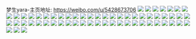 梦生yara-主页地址: https://weibo.com/u/5428673706 
![](https://wx4.sinaimg.cn/mw2000/005Voa1kgy1h9p5qzqstjj32c0340b2b.jpg) 
![](https://wx4.sinaimg.cn/mw2000/005Voa1kgy1h9iks60kloj32c03401kz.jpg) 
![](https://wx4.sinaimg.cn/mw2000/005Voa1kgy1h9gjstt2q4j32792znkjl.jpg) 
![](https://wx4.sinaimg.cn/mw2000/005Voa1kgy1h991ig978uj32c0340npj.jpg) 
![](https://wx4.sinaimg.cn/mw2000/005Voa1kgy1h991htqnynj321a340x6s.jpg) 
![](https://wx4.sinaimg.cn/mw2000/005Voa1kgy1h991hjh2etj326a340x6u.jpg) 
![](https://wx4.sinaimg.cn/mw2000/005Voa1kgy1h991i58usdj32c03407wm.jpg) 
![](https://wx4.sinaimg.cn/mw2000/005Voa1kgy1h94v154qduj316e0mxgra.jpg) 
![](https://wx4.sinaimg.cn/mw2000/005Voa1kgy1h8m3bhbmbxj30u00kywlp.jpg) 
![](https://wx4.sinaimg.cn/mw2000/005Voa1kgy1h8e3sbi2rfj32c0340e81.jpg) 
![](https://wx4.sinaimg.cn/mw2000/005Voa1kgy1h87jf95moej30lc0sganp.jpg) 
![](https://wx4.sinaimg.cn/mw2000/005Voa1kgy1h7kkurvdyyj30wi1ycal4.jpg) 
![](https://wx4.sinaimg.cn/mw2000/005Voa1kgy1h70q2m654cj32bz3404qq.jpg) 
![](https://wx4.sinaimg.cn/mw2000/005Voa1kgy1h6sjxm2n0dj32c0340aha.jpg) 
![](https://wx4.sinaimg.cn/mw2000/005Voa1kgy1h6qgul5s1yj32c0340u10.jpg) 
![](https://wx4.sinaimg.cn/mw2000/005Voa1kgy1h6qrfvuyp8j32c0340kjo.jpg) 
![](https://wx4.sinaimg.cn/mw2000/005Voa1kgy1h44ns2x36lj31sc25c4qq.jpg) 
![](https://wx4.sinaimg.cn/mw2000/005Voa1kgy1h44ns70e9fj33402c0kjm.jpg) 
![](https://wx4.sinaimg.cn/mw2000/005Voa1kgy1h44ns3ttrfj31sc2dsnpd.jpg) 
![](https://wx4.sinaimg.cn/mw2000/005Voa1kgy1h44nrwhahjj30wi13mdt0.jpg) 
![](https://wx4.sinaimg.cn/mw2000/005Voa1kgy1h44nrynzd6j31ki2cr4nz.jpg) 
![](https://wx4.sinaimg.cn/mw2000/005Voa1kgy1h44nrx61nmj30wf19ck3f.jpg) 
![](https://wx4.sinaimg.cn/mw2000/005Voa1kgy1h44nrvhhmaj31vy2g2npe.jpg) 
![](https://wx4.sinaimg.cn/mw2000/005Voa1kgy1h44nry36ikj30q6138kg7.jpg) 
![](https://wx4.sinaimg.cn/mw2000/005Voa1kgy1h44ns1ab0nj31n228je82.jpg) 
![](https://wx4.sinaimg.cn/mw2000/005Voa1kgy1h1gp72sy03j31o01401kx.jpg) 
![](https://wx4.sinaimg.cn/mw2000/005Voa1kgy1h1gp75yv6wj31o0140e6u.jpg) 
![](https://wx4.sinaimg.cn/mw2000/005Voa1kgy1h1gp77e058j31o0140e4t.jpg) 
![](https://wx4.sinaimg.cn/mw2000/005Voa1kgy1h1gp78nz5vj31o0140qtn.jpg) 
![](https://wx4.sinaimg.cn/mw2000/005Voa1kgy1h1gp79orh0j31o0140kcb.jpg) 
![](https://wx4.sinaimg.cn/mw2000/005Voa1kgy1h1gp7b5jvej31o0140txq.jpg) 
![](https://wx4.sinaimg.cn/mw2000/005Voa1kgy1h1gp7cvx3fj31o01401kx.jpg) 
![](https://wx4.sinaimg.cn/mw2000/005Voa1kgy1h1gp74maboj31o01404qp.jpg) 
![](https://wx4.sinaimg.cn/mw2000/005Voa1kgy1h1gp7e6u7ij31o0140nnr.jpg) 
![](https://wx4.sinaimg.cn/mw2000/005Voa1kgy1h1g8gdgu1ej31ho1z5kjl.jpg) 
![](https://wx4.sinaimg.cn/mw2000/005Voa1kgy1h1g8h24uw1j319i1kikbn.jpg) 
![](https://wx4.sinaimg.cn/mw2000/005Voa1kgy1h1g8i089gpj31w02hyb2b.jpg) 
![](https://wx4.sinaimg.cn/mw2000/005Voa1kgy1h1ghhkt1elj30qo0zkgq5.jpg) 
![](https://wx4.sinaimg.cn/mw2000/005Voa1kgy1h1g8lev3wrj32bz33ze83.jpg) 
![](https://wx4.sinaimg.cn/mw2000/005Voa1kgy1h1g8jmvqw9j31w02hhb2b.jpg) 
![](https://wx4.sinaimg.cn/mw2000/005Voa1kgy1h1g8ltm0zwj31o027mb2a.jpg) 
![](https://wx4.sinaimg.cn/mw2000/005Voa1kgy1h1g8k9xfe4j31zz2zy1ky.jpg) 
![](https://wx4.sinaimg.cn/mw2000/005Voa1kgy1gzxu8ij2zdj327g2xxhdw.jpg) 
![](https://wx4.sinaimg.cn/mw2000/005Voa1kgy1gzxu8g1kewj32c02hl4qr.jpg) 
![](https://wx4.sinaimg.cn/mw2000/005Voa1kgy1gzxu8efwapj31zi1z3kjl.jpg) 
![](https://wx4.sinaimg.cn/mw2000/005Voa1kgy1gynpy5hwbfj31w02io4qr.jpg) 
![](https://wx4.sinaimg.cn/mw2000/005Voa1kgy1gxxfjgna2yj32mo22hhdu.jpg) 
![](https://wx4.sinaimg.cn/mw2000/005Voa1kgy1gxxfjhnz5xj33402c0e84.jpg) 
![](https://wx4.sinaimg.cn/mw2000/005Voa1kgy1gxxfjjkcdhj32c0340b2f.jpg) 
![](https://wx4.sinaimg.cn/mw2000/005Voa1kgy1gxxfjko2bhj33402c0e85.jpg) 
![](https://wx4.sinaimg.cn/mw2000/005Voa1kgy1gxxfjne76jj33402c0qv5.jpg) 
![](https://wx4.sinaimg.cn/mw2000/005Voa1kgy1gxxfjp3sr2j32c03401kz.jpg) 
![](https://wx4.sinaimg.cn/mw2000/005Voa1kgy1gxxfk587ncj30mi0u0jy5.jpg) 
![](https://wx4.sinaimg.cn/mw2000/005Voa1kgy1gxy7urzu0kj32cj2bob2b.jpg) 
![](https://wx4.sinaimg.cn/mw2000/005Voa1kgy1gxssdkmptuj32tc2407wn.jpg) 
![](https://wx4.sinaimg.cn/mw2000/005Voa1kgy1gxssa1yv8zj31o0190e81.jpg) 
![](https://wx4.sinaimg.cn/mw2000/005Voa1kgy1gxss9yggyaj32tc240x6q.jpg) 
![](https://wx4.sinaimg.cn/mw2000/005Voa1kgy1gxss9t0f8wj32402tc4qv.jpg) 
![](https://wx4.sinaimg.cn/mw2000/005Voa1kgy1gxss9onx8yj32tc2407wk.jpg) 
![](https://wx4.sinaimg.cn/mw2000/005Voa1kgy1gxss9up009j32tc240qv8.jpg) 

